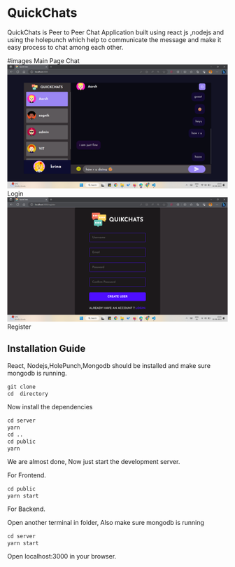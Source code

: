 # QuickChats 

QuickChats is Peer to Peer Chat Application built using react js ,nodejs and using the holepunch which help to communicate the message and make it easy process to chat among each other. 

#images
Main Page Chat
<img src="https://github.com/Aarsh30/QuickChats/blob/main/Screenshot%20(888).png" alt="" title="">
Login
<img src="https://github.com/Aarsh30/QuickChats/blob/main/Screenshot%20(889).png" alt="" title="">
Register


## Installation Guide


React, Nodejs,HolePunch,Mongodb should be installed and make sure mongodb is running.

```shell
git clone
cd  directory
```

Now install the dependencies
```shell
cd server
yarn
cd ..
cd public
yarn
```
We are almost done, Now just start the development server.

For Frontend.
```shell
cd public
yarn start
```
For Backend.

Open another terminal in folder, Also make sure mongodb is running 
```shell
cd server
yarn start
```

Open localhost:3000 in your browser.
